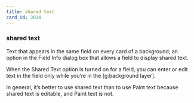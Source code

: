 ```yaml
---
title: shared text
card_id: 3014
---
```


### shared text

Text that appears in the same field on every card of a background; an option in the Field Info dialog box that allows a field to display shared text.

When the Shared Text option is turned on for a field, you can enter or edit text in the field only while you’re in the [g:background layer].

In general, it’s better to use shared text than to use Paint text  because shared text is editable, and Paint text is not. 